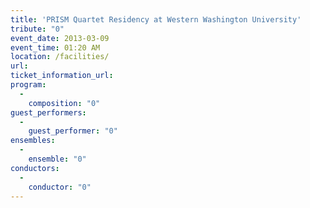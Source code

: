 ```yaml
---
title: 'PRISM Quartet Residency at Western Washington University'
tribute: "0"
event_date: 2013-03-09
event_time: 01:20 AM
location: /facilities/
url: 
ticket_information_url: 
program: 
  -
    composition: "0"
guest_performers: 
  -
    guest_performer: "0"
ensembles: 
  -
    ensemble: "0"
conductors: 
  -
    conductor: "0"
---
```

